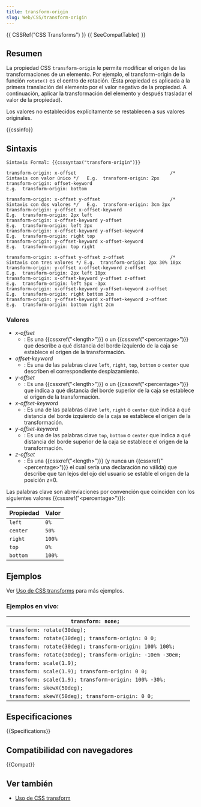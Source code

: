 ```yaml
---
title: transform-origin
slug: Web/CSS/transform-origin
---
```


{{ CSSRef("CSS Transforms") }} {{ SeeCompatTable() }}

## Resumen

La propiedad CSS `transform-origin` le permite modificar el origen de las transformaciones de un elemento. Por ejemplo, el transform-origin de la función `rotate()` es el centro de rotación. (Esta propiedad es aplicada a la primera translación del elemento por el valor negativo de la propiedad. A continuación, aplicar la transformación del elemento y después trasladar el valor de la propiedad).

Los valores no establecidos explícitamente se restablecen a sus valores originales.

{{cssinfo}}

## Sintaxis

```
Sintaxis Formal: {{csssyntax("transform-origin")}}
```

```
transform-origin: x-offset                                   /* Sintaxis con valor único */   E.g.  transform-origin: 2px
transform-origin: offset-keyword                                                      E.g.  transform-origin: bottom

transform-origin: x-offset y-offset                          /* Sintaxis con dos valores */   E.g.  transform-origin: 3cm 2px
transform-origin: y-offset x-offset-keyword                                           E.g.  transform-origin: 2px left
transform-origin: x-offset-keyword y-offset                                           E.g.  transform-origin: left 2px
transform-origin: x-offset-keyword y-offset-keyword                                   E.g.  transform-origin: right top
transform-origin: y-offset-keyword x-offset-keyword                                   E.g.  transform-origin: top right

transform-origin: x-offset y-offset z-offset                 /* Sintaxis con tres valores */ E.g.  transform-origin: 2px 30% 10px
transform-origin: y-offset x-offset-keyword z-offset                                  E.g.  transform-origin: 2px left 10px
transform-origin: x-offset-keyword y-offset z-offset                                  E.g.  transform-origin: left 5px -3px
transform-origin: x-offset-keyword y-offset-keyword z-offset                          E.g.  transform-origin: right bottom 2cm
transform-origin: y-offset-keyword x-offset-keyword z-offset                          E.g.  transform-origin: bottom right 2cm
```

### Valores

- _x-offset_
  - : Es una {{cssxref("&lt;length&gt;")}} o un {{cssxref("&lt;percentage&gt;")}} que describe a qué distancia del borde izquierdo de la caja se establece el origen de la transformación.
- _offset-keyword_
  - : Es una de las palabras clave `left`, `right`, `top`, `bottom` o `center` que describen el correspondiente desplazamiento.
- _y-offset_
  - : Es una {{cssxref("&lt;length&gt;")}} o un {{cssxref("&lt;percentage&gt;")}} que indica a qué distancia del borde superior de la caja se establece el origen de la transformación.
- _x-offset-keyword_
  - : Es una de las palabras clave `left`, `right` o `center` que indica a qué distancia del borde izquierdo de la caja se establece el origen de la transformación.
- _y-offset-keyword_
  - : Es una de las palabras clave `top`, `bottom` o `center` que indica a qué distancia del borde superior de la caja se establece el origen de la transformación.
- _z-offset_
  - : Es una {{cssxref("&lt;length&gt;")}} (y nunca un {{cssxref("&lt;percentage&gt;")}} el cual sería una declaración no válida) que describe que tan lejos del ojo del usuario se estable el origen de la posición z=0.

Las palabras clave son abreviaciones por convención que coinciden con los siguientes valores {{cssxref("&lt;percentage&gt;")}}:

| Propiedad | Valor  |
| --------- | ------ |
| `left`    | `0%`   |
| `center`  | `50%`  |
| `right`   | `100%` |
| `top`     | `0%`   |
| `bottom`  | `100%` |

## Ejemplos

Ver [Uso de CSS transforms](/En/CSS/Using_CSS_transforms) para más ejemplos.

### Ejemplos en vivo:

| `transform: none;`                                         |     |
| ---------------------------------------------------------- | --- |
| `transform: rotate(30deg);`                                |     |
| `transform: rotate(30deg); transform-origin: 0 0;`         |     |
| `transform: rotate(30deg); transform-origin: 100% 100%;`   |     |
| `transform: rotate(30deg); transform-origin: -10em -30em;` |     |
| `transform: scale(1.9);`                                   |     |
| `transform: scale(1.9); transform-origin: 0 0;`            |     |
| `transform: scale(1.9); transform-origin: 100% -30%;`      |     |
| `transform: skewX(50deg);`                                 |     |
| `transform: skewY(50deg); transform-origin: 0 0;`          |     |

## Especificaciones

{{Specifications}}

## Compatibilidad con navegadores

{{Compat}}

## Ver también

- [Uso de CSS transform](/es/docs/CSS/Using_CSS_transforms)
